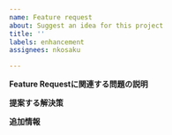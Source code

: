 ```yaml
---
name: Feature request
about: Suggest an idea for this project
title: ''
labels: enhancement
assignees: nkosaku

---
```


**Feature Requestに関連する問題の説明**


**提案する解決策**


**追加情報**
